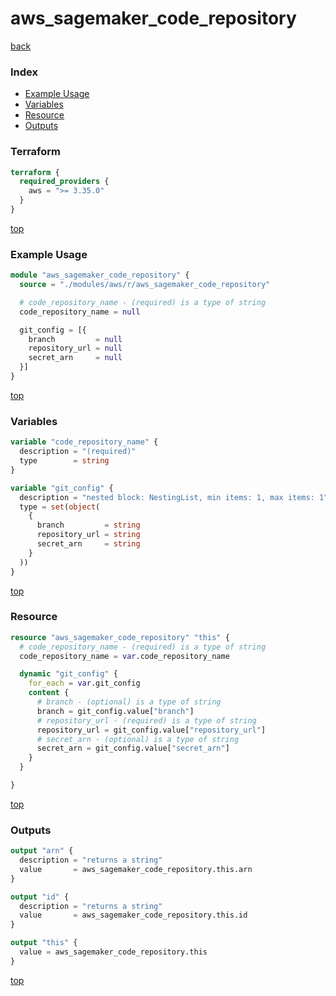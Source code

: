 # aws_sagemaker_code_repository

[back](../aws.md)

### Index

- [Example Usage](#example-usage)
- [Variables](#variables)
- [Resource](#resource)
- [Outputs](#outputs)

### Terraform

```terraform
terraform {
  required_providers {
    aws = ">= 3.35.0"
  }
}
```

[top](#index)

### Example Usage

```terraform
module "aws_sagemaker_code_repository" {
  source = "./modules/aws/r/aws_sagemaker_code_repository"

  # code_repository_name - (required) is a type of string
  code_repository_name = null

  git_config = [{
    branch         = null
    repository_url = null
    secret_arn     = null
  }]
}
```

[top](#index)

### Variables

```terraform
variable "code_repository_name" {
  description = "(required)"
  type        = string
}

variable "git_config" {
  description = "nested block: NestingList, min items: 1, max items: 1"
  type = set(object(
    {
      branch         = string
      repository_url = string
      secret_arn     = string
    }
  ))
}
```

[top](#index)

### Resource

```terraform
resource "aws_sagemaker_code_repository" "this" {
  # code_repository_name - (required) is a type of string
  code_repository_name = var.code_repository_name

  dynamic "git_config" {
    for_each = var.git_config
    content {
      # branch - (optional) is a type of string
      branch = git_config.value["branch"]
      # repository_url - (required) is a type of string
      repository_url = git_config.value["repository_url"]
      # secret_arn - (optional) is a type of string
      secret_arn = git_config.value["secret_arn"]
    }
  }

}
```

[top](#index)

### Outputs

```terraform
output "arn" {
  description = "returns a string"
  value       = aws_sagemaker_code_repository.this.arn
}

output "id" {
  description = "returns a string"
  value       = aws_sagemaker_code_repository.this.id
}

output "this" {
  value = aws_sagemaker_code_repository.this
}
```

[top](#index)